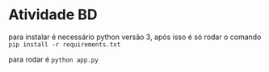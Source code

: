 
# Atividade BD

para instalar é necessário python versão 3, após isso é só rodar o comando `pip install -r requirements.txt`

para rodar é `python app.py`

